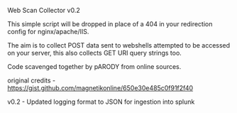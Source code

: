 Web Scan Collector  v0.2

This simple script will be dropped in place of a 404 in your redirection config for nginx/apache/IIS.

The aim is to collect POST data sent to webshells attempted to be accessed on your server, this also collects GET URI query strings too.

Code scavenged together by pARODY from online sources. 

original credits - https://gist.github.com/magnetikonline/650e30e485c0f91f2f40

v0.2 - Updated logging format to JSON for ingestion into splunk

